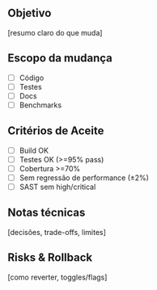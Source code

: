 ## Objetivo
[resumo claro do que muda]

## Escopo da mudança
- [ ] Código
- [ ] Testes
- [ ] Docs
- [ ] Benchmarks

## Critérios de Aceite
- [ ] Build OK
- [ ] Testes OK (>=95% pass)
- [ ] Cobertura >=70%
- [ ] Sem regressão de performance (±2%)
- [ ] SAST sem high/critical

## Notas técnicas
[decisões, trade-offs, limites]

## Risks & Rollback
[como reverter, toggles/flags]
